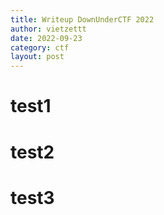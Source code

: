 ```yaml
---
title: Writeup DownUnderCTF 2022
author: vietzettt
date: 2022-09-23
category: ctf
layout: post
---
```

# test1

# test2

# test3